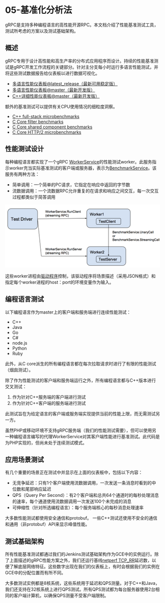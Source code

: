 # 05-基准化分析法

gRPC是支持多种编程语言的高性能开源RPC。本文档介绍了性能基准测试工具，测试所考虑的方案以及测试基础架构。

## 概述

gRPC专用于设计高性能和高生产率的分布式应用程序而设计。持续的性能基准测试是gRPC开发工作流程的关键部分。针对主分支每小时运行多语言性能测试，并将这些测试数据报告给仪表板以进行数据可视化。

- [多语言性能仪表板@latest_release（最新可用稳定版）](https://performance-dot-grpc-testing.appspot.com/explore?dashboard=5636470266134528)
- [多语言性能仪表板@master（最新开发版）](https://performance-dot-grpc-testing.appspot.com/explore?dashboard=5652536396611584)
- [C++详细性能仪表板@master（最新开发版）](https://performance-dot-grpc-testing.appspot.com/explore?dashboard=5685265389584384)

额外的基准测试可以提供有关CPU使用情况的细粒度洞察。

- [C++ full-stack microbenchmarks](https://performance-dot-grpc-testing.appspot.com/explore?dashboard=5684961520648192)
- [C Core filter benchmarks](https://performance-dot-grpc-testing.appspot.com/explore?dashboard=5740240702537728)
- [C Core shared component benchmarks](https://performance-dot-grpc-testing.appspot.com/explore?dashboard=5641826627223552&container=789696829&widget=512792852)
- [C Core HTTP/2 microbenchmarks](https://performance-dot-grpc-testing.appspot.com/explore?dashboard=5732910535540736)

## 性能测试设计

每种编程语言都实现了一个gRPC [WorkerService](https://github.com/grpc/grpc/blob/master/src/proto/grpc/testing/worker_service.proto)的性能测试worker。此服务指示worker充当实际基准测试的客户端或服务器，表示为[BenchmarkService](https://github.com/grpc/grpc/blob/master/src/proto/grpc/testing/benchmark_service.proto)。该服务有两种方法：

- 简单调用：一个简单的PC请求，它指定在响应中返回的字节数
- 流数据调用：一个流数据RPC允许重复的在请求和响应之间交互，每一次交互过程都类似于简答调用

![image](../../images/testing_framework.png)

这些worker进程由[驱动程序](https://github.com/grpc/grpc/blob/master/test/cpp/qps/qps_json_driver.cc)控制，该驱动程序将场景描述（采用JSON格式）和指定每个worker进程的host：port的环境变量作为输入。

## 编程语言测试

以下编程语言作为master上的客户端和服务端进行连续性能测试：

- C++
- Java
- Go
- C#
- node.js
- Python
- Ruby

此外，从C core派生的所有编程语言都在每次拉取请求时进行了有限的性能测试（烟囱测试）。

除了作为性能测试的客户端和服务端运行之外，所有编程语言都与C++版本进行交叉测试：

1. 作为针对C++服务端的客户端进行测试
2. 作为针对C++客户端的服务端进行测试

此测试旨在为给定语言的客户端或服务端实现提供当前的性能上限，而无需测试另一方。

虽然PHP或移动环境不支持gRPC服务端（我们的性能测试需要），但可以使用另一种编程语言编写的代理WorkerService对其客户端性能进行基准测试。此代码是为PHP实现的，但尚未处于连续测试模式。

## 应用场景测试

有几个重要的场景正在测试中并显示在上面的仪表板中，包括以下内容：

- 无竞争延迟：只有1个客户端使用流数据调用，一次发送一条消息时看到的中位数和尾部响应延迟
- QPS（Query Per Second）：有2个客户端和总共64个通道时的每秒处理消息的速率，每个通道使用流数据调用一次发送100个未完成的消息
- 可伸缩性（针对所选编程语言）：每个服务端核心的每秒消息处理速率

大多数性能测试都使用安全通信和protobuf。 一些C++测试还使用不安全的通信和通用（非protobuf）API来显示峰值性能。

## 测试基础架构

所有性能基准测试都通过我们的Jenkins测试基础架构作为GCE中的实例运行。除了上面描述的gRPC性能方案之外，我们还运行基线[netperf TCP_RR](http://www.netperf.org/)延迟数，以便了解底层网络特征。这些数字出现在我们的仪表板上，有时会根据我们的实例在GCE中的分配位置而有所不同。

大多数测试实例都是8核系统，这些系统用于延迟和QPS测量。对于C++和Java，我们还支持在32核系统上进行QPS测试。所有QPS测试都为每台服务器使用2台相同的客户端计算机，以确保QPS测量不受客户端限制。
